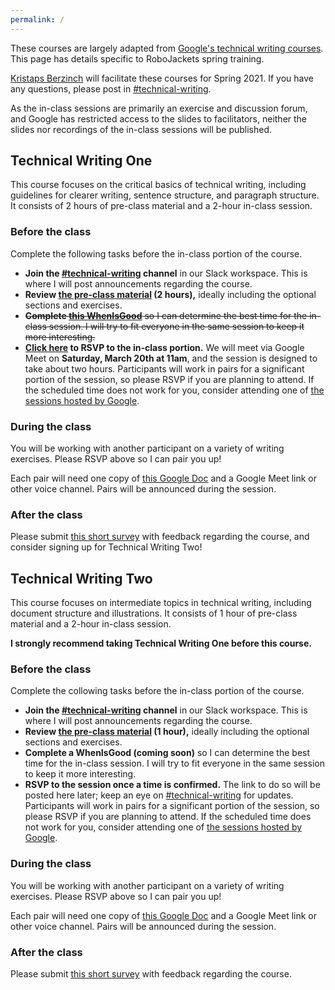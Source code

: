 ```yaml
---
permalink: /
---
```

These courses are largely adapted from [Google's technical writing courses][homepage]. This page has details specific to
RoboJackets spring training.

[Kristaps Berzinch][email] will facilitate these courses for Spring 2021. If you have any questions, please post in
[#technical-writing](slack://channel?team=T033JPZLT&id=C01R3118C2C).

As the in-class sessions are primarily an exercise and discussion forum, and Google has restricted access to the slides
to facilitators, neither the slides nor recordings of the in-class sessions will be published.

## Technical Writing One

This course focuses on the critical basics of technical writing, including guidelines for clearer writing, sentence
structure, and paragraph structure. It consists of 2 hours of pre-class material and a 2-hour in-class session.

### Before the class

Complete the following tasks before the in-class portion of the course.

- **Join the [#technical-writing](slack://channel?team=T033JPZLT&id=C01R3118C2C) channel** in our Slack workspace. This
  is where I will post announcements regarding the course.
- **Review [the pre-class material][one-preclass] (2 hours),** ideally including the optional sections and exercises.
- ~~**Complete [this WhenIsGood][one-whenisgood]** so I can determine the best time for the in-class session. I will try
  to fit everyone in the same session to keep it more interesting.~~
- **[Click here][one-rsvp] to RSVP to the in-class portion.** We will meet via Google Meet on **Saturday, March 20th at
  11am**, and the session is designed to take about two hours. Participants will work in pairs for a
  significant portion of the session, so please RSVP if you are planning to attend. If the scheduled time does not work
  for you, consider attending one of [the sessions hosted by Google][google-hosted].

### During the class

You will be working with another participant on a variety of writing exercises. Please RSVP above so I can pair you up!

Each pair will need one copy of [this Google Doc][one-inclass] and a Google Meet link or other voice channel. Pairs
will be announced during the session.

### After the class

Please submit [this short survey][one-survey] with feedback regarding the course, and consider signing up for Technical
Writing Two!

## Technical Writing Two

This course focuses on intermediate topics in technical writing, including document structure and illustrations. It
consists of 1 hour of pre-class material and a 2-hour in-class session.

**I strongly recommend taking Technical Writing One before this course.**

### Before the class

Complete the collowing tasks before the in-class portion of the course.

- **Join the [#technical-writing](slack://channel?team=T033JPZLT&id=C01R3118C2C) channel** in our Slack workspace. This
  is where I will post announcements regarding the course.
- **Review [the pre-class material][two-preclass] (1 hour),** ideally including the optional sections and exercises.
- **Complete a WhenIsGood (coming soon)** so I can determine the best time for the in-class session. I will try to
  fit everyone in the same session to keep it more interesting.
- **RSVP to the session once a time is confirmed.** The link to do so will be posted here later; keep an eye on
  [#technical-writing](slack://channel?team=T033JPZLT&id=C01R3118C2C) for updates. Participants will work in pairs for a
  significant portion of the session, so please RSVP if you are planning to attend. If the scheduled time does not work
  for you, consider attending one of [the sessions hosted by Google][google-hosted].

### During the class

You will be working with another participant on a variety of writing exercises. Please RSVP above so I can pair you up!

Each pair will need one copy of [this Google Doc][two-inclass] and a Google Meet link or other voice channel. Pairs
will be announced during the session.

### After the class

Please submit [this short survey][two-survey] with feedback regarding the course.

[homepage]: https://developers.google.com/tech-writing
[email]: mailto:kristaps@robojackets.org
[one-preclass]: https://developers.google.com/tech-writing/one
[one-rsvp]: https://my.robojackets.org/events/24/rsvp
[one-whenisgood]: http://whenisgood.net/darcb4k
[one-survey]: https://docs.google.com/forms/d/e/1FAIpQLSeb4vMcBNU42PfsFb5gGQybM1WNmjQf1NfZw1FOzM2jYpPS_g/viewform
[one-inclass]: https://docs.google.com/document/d/1cehyl5xt4MKZ3mbcJvIdpVCUWMXty7SXKJkVAeN802g/copy
[google-hosted]: https://developers.google.com/tech-writing/announcements#schedule
[two-preclass]: https://developers.google.com/tech-writing/two
[two-inclass]: https://docs.google.com/document/d/1g_z1l55-Ku7aolLX2_u8P9W-Ip-Xtv1MThZEknpRMHk/copy
[two-survey]: https://docs.google.com/forms/d/e/1FAIpQLSfhQunPHoHDdjCjpH8TbGAESgiIb76llfO-TjiR048cB-Zy2A/viewform
